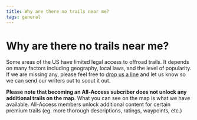 ```yaml
---
title: Why are there no trails near me?
tags: general
--- 
```


# Why are there no trails near me?

Some areas of the US have limited legal access to offroad 
trails. It depends on many factors including geography, local laws,
and the level of popularity. If we are missing any, please feel free 
to <a href="mailto:info@trailsoffroad.com">drop us a line</a> and 
let us know so we can send our writers out to scout it out.

<strong>Please note that becoming an All-Access subcriber does not 
unlock any additional trails on the map</strong>. What you can 
see on the map is what we have available. All-Access members unlock 
additional content for certain premium trails (eg. more thorough 
descriptions, ratings, waypoints, etc.) 